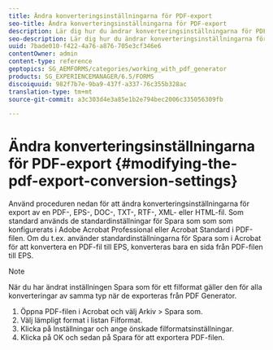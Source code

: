 ```yaml
---
title: Ändra konverteringsinställningarna för PDF-export
seo-title: Ändra konverteringsinställningarna för PDF-export
description: Lär dig hur du ändrar konverteringsinställningarna för PDF-export.
seo-description: Lär dig hur du ändrar konverteringsinställningarna för PDF-export.
uuid: 7bade010-f422-4a76-a876-705e3cf346e6
contentOwner: admin
content-type: reference
geptopics: SG_AEMFORMS/categories/working_with_pdf_generator
products: SG_EXPERIENCEMANAGER/6.5/FORMS
discoiquuid: 982f7b7e-9ba9-437f-a337-76c355b328ac
translation-type: tm+mt
source-git-commit: a3c303d4e3a85e1b2e794bec2006c335056309fb

---
```



# Ändra konverteringsinställningarna för PDF-export {#modifying-the-pdf-export-conversion-settings}

Använd proceduren nedan för att ändra konverteringsinställningarna för export av en PDF-, EPS-, DOC-, TXT-, RTF-, XML- eller HTML-fil. Som standard används de standardinställningar för Spara som som som konfigurerats i Adobe Acrobat Professional eller Acrobat Standard i PDF-filen. Om du t.ex. använder standardinställningarna för Spara som i Acrobat för att konvertera en PDF-fil till EPS, konverteras bara en sida från PDF-filen till EPS.

>[!NOTE]
>
>När du har ändrat inställningen Spara som för ett filformat gäller den för alla konverteringar av samma typ när de exporteras från PDF Generator.

1. Öppna PDF-filen i Acrobat och välj Arkiv > Spara som.
1. Välj lämpligt format i listan Filformat.
1. Klicka på Inställningar och ange önskade filformatsinställningar.
1. Klicka på OK och sedan på Spara för att exportera PDF-filen.

